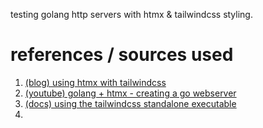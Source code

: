 testing golang http servers with htmx & tailwindcss styling.

# references / sources used
1. [(blog) using htmx with tailwindcss](https://www.crocodile.dev/blog/css-transitions-with-tailwind-and-htmx) 
2. [(youtube) golang + htmx - creating a go webserver](https://www.youtube.com/watch?v=F9H6vYelYyU)
3. [(docs) using the tailwindcss standalone executable](https://tailwindcss.com/blog/standalone-cli)
4. 